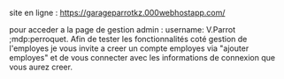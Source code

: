 site en ligne : https://garageparrotkz.000webhostapp.com/

pour acceder a la page de gestion admin : username: V.Parrot ;mdp:perroquet. 
Afin de tester les fonctionnalités coté gestion de l'employes je vous invite a creer un compte employes via "ajouter employes" et de vous connecter avec les informations de connexion que vous aurez creer.

